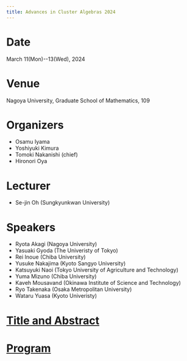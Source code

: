 ```yaml
---
title: Advances in Cluster Algebras 2024
---
```


# Date
March 11(Mon)--13(Wed), 2024

# Venue
Nagoya University,
Graduate School of Mathematics,
109

# Organizers
- Osamu Iyama
- Yoshiyuki Kimura
- Tomoki Nakanishi (chief)
- Hironori Oya


# Lecturer
- Se-jin Oh (Sungkyunkwan University)

# Speakers
- Ryota Akagi (Nagoya University)
- Yasuaki Gyoda (The Univeristy of Tokyo)
- Rei Inoue (Chiba University)
- Yusuke Nakajima (Kyoto Sangyo University)
- Katsuyuki Naoi (Tokyo University of Agriculture and Technology)
- Yuma Mizuno (Chiba University)
- Kaveh Mousavand (Okinawa Institute of Science and Technology)
- Ryo Takenaka (Osaka Metropolitan University)
- Wataru Yuasa (Kyoto Univeristy)

# [Title and Abstract](titleabstract.md)

# [Program](program.md)